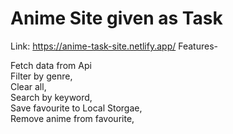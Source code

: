 # Anime Site given as Task

Link: <a>https://anime-task-site.netlify.app/</a>
Features- 
<div>Fetch data from Api</div>
<div>Filter by genre,</div>
<div>Clear all,</div>
<div>Search by keyword,</div>
<div>Save favourite to Local Storgae,</div>
<div>Remove anime from favourite,</div>
